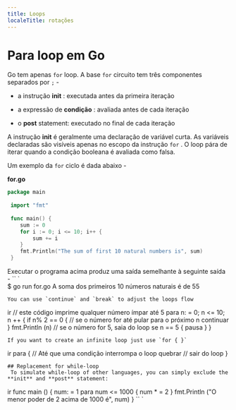 ```yaml
---
title: Loops
localeTitle: rotações
---
```

# Para loop em Go

Go tem apenas `for` loop. A base `for` circuito tem três componentes separados por `;` -

*   a instrução **init** : executada antes da primeira iteração
    
*   a expressão de **condição** : avaliada antes de cada iteração
    
*   o **post** statement: executado no final de cada iteração
    

A instrução **init** é geralmente uma declaração de variável curta. As variáveis ​​declaradas são visíveis apenas no escopo da instrução `for` . O loop pára de iterar quando a condição booleana é avaliada como falsa.

Um exemplo da `for` ciclo é dada abaixo -

**for.go**

```go
package main 
 
 import "fmt" 
 
 func main() { 
    sum := 0 
    for i := 0; i <= 10; i++ { 
        sum += i 
    } 
    fmt.Println("The sum of first 10 natural numbers is", sum) 
 } 
```

Executar o programa acima produz uma saída semelhante à seguinte saída - \`\` \`  
$ go run for.go A soma dos primeiros 10 números naturais é de 55
```
You can use `continue` and `break` to adjust the loops flow 
```

ir // este código imprime qualquer número ímpar até 5 para n: = 0; n <= 10; n ++ { if n% 2 == 0 { // se o número for até pular para o próximo n continuar } fmt.Println (n) // se o número for 5, saia do loop se n == 5 { pausa } }
```
If you want to create an infinite loop just use `for { }` 
```

ir para { // Até que uma condição interrompa o loop quebrar // sair do loop }
```
## Replacement for while-loop 
 To simulate while-loop of other languages, you can simply exclude the **init** and **post** statement: 
```

ir func main () { num: = 1 para num <= 1000 { num \* = 2 } fmt.Println ("O menor poder de 2 acima de 1000 é", num) } \`\` \`